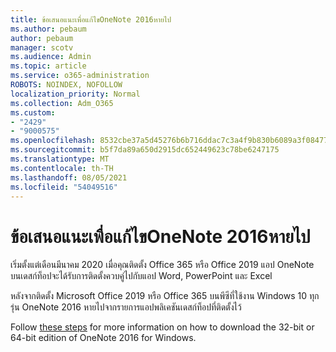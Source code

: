 ```yaml
---
title: ข้อเสนอแนะเพื่อแก้ไขOneNote 2016หายไป
ms.author: pebaum
author: pebaum
manager: scotv
ms.audience: Admin
ms.topic: article
ms.service: o365-administration
ROBOTS: NOINDEX, NOFOLLOW
localization_priority: Normal
ms.collection: Adm_O365
ms.custom:
- "2429"
- "9000575"
ms.openlocfilehash: 8532cbe37a5d45276b6b716ddac7c3a4f9b830b6089a3f08477150e449a0c92f
ms.sourcegitcommit: b5f7da89a650d2915dc652449623c78be6247175
ms.translationtype: MT
ms.contentlocale: th-TH
ms.lasthandoff: 08/05/2021
ms.locfileid: "54049516"
---
```

# <a name="suggestions-for-resolving-onenote-2016-is-missing"></a>ข้อเสนอแนะเพื่อแก้ไขOneNote 2016หายไป

เริ่มตั้งแต่เดือนมีนาคม 2020 เมื่อคุณติดตั้ง Office 365 หรือ Office 2019 แอป OneNote บนเดสก์ท็อปจะได้รับการติดตั้งควบคู่ไปกับแอป Word, PowerPoint และ Excel

หลังจากติดตั้ง Microsoft Office 2019 หรือ Office 365 บนพีซีที่ใช้งาน Windows 10 ทุกรุ่น OneNote 2016 หายไปจากรายการแอปพลิเคชันเดสก์ท็อปที่ติดตั้งไว้

Follow [these steps](https://support.office.com/article/OneNote-2016-is-missing-after-installing-Office-2019-or-Office-365-1844ba87-7248-4bd8-a735-66a52f98e6e5) for more information on how to download the 32-bit or 64-bit edition of OneNote 2016 for Windows.
